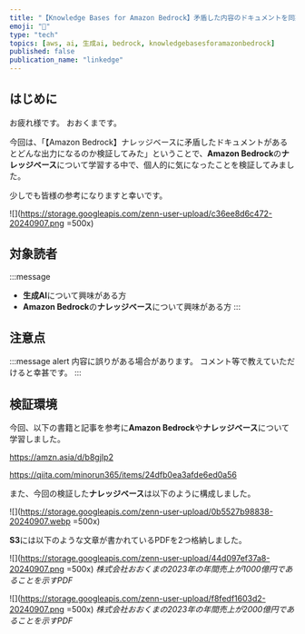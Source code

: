 ```yaml
---
title: "【Knowledge Bases for Amazon Bedrock】矛盾した内容のドキュメントを同期するとどう出力されるのか検証してみた"
emoji: "🧠"
type: "tech"
topics: [aws, ai, 生成ai, bedrock, knowledgebasesforamazonbedrock]
published: false
publication_name: "linkedge"
---
```


## はじめに
お疲れ様です。
おおくまです。

今回は、「【Amazon Bedrock】ナレッジベースに矛盾したドキュメントがあるとどんな出力になるのか検証してみた」ということで、**Amazon Bedrock**の**ナレッジベース**について学習する中で、個人的に気になったことを検証してみました。

少しでも皆様の参考になりますと幸いです。

![](https://storage.googleapis.com/zenn-user-upload/c36ee8d6c472-20240907.png =500x)

## 対象読者
:::message
- **生成AI**について興味がある方
- **Amazon Bedrock**の**ナレッジベース**について興味がある方
:::

## 注意点
:::message alert
内容に誤りがある場合があります。
コメント等で教えていただけると幸甚です。
:::

## 検証環境
今回、以下の書籍と記事を参考に**Amazon Bedrock**や**ナレッジベース**について学習しました。

https://amzn.asia/d/b8gjIp2

https://qiita.com/minorun365/items/24dfb0ea3afde6ed0a56

また、今回の検証した**ナレッジベース**は以下のように構成しました。

![](https://storage.googleapis.com/zenn-user-upload/0b5527b98838-20240907.webp =500x)

**S3**には以下のような文章が書かれているPDFを2つ格納しました。

![](https://storage.googleapis.com/zenn-user-upload/44d097ef37a8-20240907.png =500x)
*株式会社おおくまの2023年の年間売上が1000億円であることを示すPDF*

![](https://storage.googleapis.com/zenn-user-upload/f8fedf1603d2-20240907.png =500x)
*株式会社おおくまの2023年の年間売上が2000億円であることを示すPDF*
